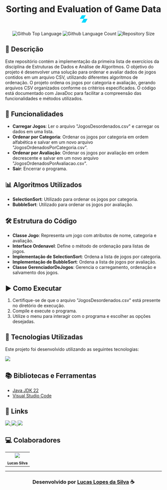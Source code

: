 <h1 align="center">
  Sorting and Evaluation of Game Data <img width="25px" src="https://raw.githubusercontent.com/EvanderInacio/Portfolio/73b9d0b179efc28c26d11e8d44570901d6f8b520/public/icon.svg"/>
</h1>

<p align="center">
  <img alt="Github Top Language" src="https://img.shields.io/github/languages/top/eolucass/Sorting-and-Evaluation-of-Game-Data?color=00FFFB">
  <img alt="Github Language Count" src="https://img.shields.io/github/languages/count/eolucass/Sorting-and-Evaluation-of-Game-Data?color=00FFFB">
  <img alt="Repository Size" src="https://img.shields.io/github/repo-size/eolucass/Sorting-and-Evaluation-of-Game-Data?color=00FFFB">
</p>

## 📝 Descrição

Este repositório contém a implementação da primeira lista de exercícios da disciplina de Estruturas de Dados e Análise de Algoritmos. O objetivo do projeto é desenvolver uma solução para ordenar e avaliar dados de jogos contidos em um arquivo CSV, utilizando diferentes algoritmos de ordenação. O projeto ordena os jogos por categoria e avaliação, gerando arquivos CSV organizados conforme os critérios especificados. O código está documentado com JavaDoc para facilitar a compreensão das funcionalidades e métodos utilizados.

## 🔧 Funcionalidades

- **Carregar Jogos**: Ler o arquivo "JogosDesordenados.csv" e carregar os dados em uma lista.
- **Ordenar por Categoria**: Ordenar os jogos por categoria em ordem alfabética e salvar em um novo arquivo "JogosOrdenadosPorCategoria.csv".
- **Ordenar por Avaliação**: Ordenar os jogos por avaliação em ordem decrescente e salvar em um novo arquivo "JogosOrdenadosPorAvaliacao.csv".
- **Sair**: Encerrar o programa.

## 📊 Algoritmos Utilizados

- **SelectionSort**: Utilizado para ordenar os jogos por categoria.
- **BubbleSort**: Utilizado para ordenar os jogos por avaliação.

## 🛠 Estrutura do Código

- **Classe Jogo**: Representa um jogo com atributos de nome, categoria e avaliação.
- **Interface Ordenavel**: Define o método de ordenação para listas de jogos.
- **Implementação de SelectionSort**: Ordena a lista de jogos por categoria.
- **Implementação de BubbleSort**: Ordena a lista de jogos por avaliação.
- **Classe GerenciadorDeJogos**: Gerencia o carregamento, ordenação e salvamento dos jogos.

## ▶️ Como Executar

1. Certifique-se de que o arquivo "JogosDesordenados.csv" está presente no diretório de execução.
2. Compile e execute o programa.
3. Utilize o menu para interagir com o programa e escolher as opções desejadas.

## 🚀 Tecnologias Utilizadas

Este projeto foi desenvolvido utilizando as seguintes tecnologias:

<a href="https://github.com/eoLucasS" target="_blank"><img src="https://img.shields.io/badge/java-323330?style=for-the-badge&logo=java&logoColor=00FFFB" target="_blank"></a>

## 📚 Bibliotecas e Ferramentas

- [Java JDK 22](https://download.oracle.com/java/22/latest/jdk-22_windows-x64_bin.msi)
- [Visual Studio Code](https://code.visualstudio.com/)

## 🔗 Links

<p align="left">

 <a href="https://www.linkedin.com/in/lucaslopesdasilva/" alt="Linkedin">
  <img src="https://img.shields.io/badge/-Linkedin-000?style=for-the-badge&logo=Linkedin&logoColor=0A66C2&link=https://www.linkedin.com/in/lucaslopesdasilva/"/> 
 </a>
  
 <a href="https://twitter.com/eoLucasS114" alt="Twitter">
  <img src="https://img.shields.io/badge/-Twitter-000?style=for-the-badge&logo=Twitter&logoColor=1DA1F2&link=https://twitter.com/eoLucasS114"/> 
 </a>

 <a href="https://portfolio-lucaslopes.vercel.app/" alt="Portfolio">
  <img src="https://img.shields.io/badge/my_portfolio-000?style=for-the-badge&logo=ko-fi&logoColor=FFF&link=https://portfolio-lucaslopes.vercel.app/"/>
 </a>

 </p>
 
## 💻 Colaboradores<br>
<table>
  <tr>
    <td align="center">
      <a href="https://www.linkedin.com/in/lucaslopesdasilva/">
        <img src="https://media.licdn.com/dms/image/D4D03AQGhKFQlheZCnQ/profile-displayphoto-shrink_800_800/0/1694812521940?e=1719446400&v=beta&t=OD6N7c7fNUHNPKp8R5y02gpVE00vwO0W-q0SIJhNaa4" width="100px;" /><br>
        <sub>
          <b>Lucas Silva</b>
        </sub>
      </a>
    </td>
  </tr>
</table>

-----

<h3 align="center"> Desenvolvido por <a href="https://www.linkedin.com/in/lucaslopesdasilva/">Lucas Lopes da Silva</a> ☕</h3>